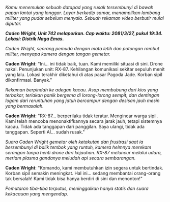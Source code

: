 _Kamu menemukan sebuah datapad yang rusak tersembunyi di bawah papan lantai yang longgar. Layar berkedip samar, menampilkan lambang militer yang pudar sebelum menyala. Sebuah rekaman video berbutir mulai diputar._

**_Caden Wright, Unit 742 melaporkan. Cap waktu: 2081/3/27, pukul 19:34. Lokasi: Distrik Naga Emas._**

_Caden Wright, seorang pemuda dengan mata letih dan potongan rambut militer, menyapa kamera dengan tangan gemetar._

**Caden Wright**: "Ini... ini tidak baik, tuan. Kami memiliki situasi di sini. Drone nakal. Penunjukan unit: RX-87. Kehilangan komunikasi sekitar sepuluh menit yang lalu. Lokasi terakhir diketahui di atas pasar Pagoda Jade. Korban sipil dikonfirmasi. Banyak."

_Rekaman berpindah ke adegan kacau. Asap membubung dari kios yang terbakar, teriakan panik bergema di lorong-lorong sempit, dan dentingan logam dari reruntuhan yang jatuh bercampur dengan desisan jauh mesin yang bermasalah._

**Caden Wright**: "RX-87... berperilaku tidak teratur. Mengincar warga sipil. Kami telah mencoba menonaktifkannya secara jarak jauh, tetapi sistemnya kacau. Tidak ada tanggapan dari panggilan. Saya ulangi, tidak ada tanggapan. Seperti AI... sudah rusak."

_Suara Caden Wright gemetar oleh ketakutan dan frustrasi saat ia bersembunyi di balik tembok yang runtuh, kamera helmnya merekam serangan tanpa henti drone dari kejauhan. RX-87 meluncur melalui udara, meriam plasma gandanya meludah api secara sembarangan._

**Caden Wright**: "Komando, kami membutuhkan izin segera untuk bertindak. Korban sipil semakin meningkat. Hal ini... sedang membantai orang-orang tak bersalah! Kami tidak bisa hanya berdiri di sini dan menonton!"

_Pemutaran tiba-tiba terputus, meninggalkan hanya statis dan suara kekacauan yang mengendap._
